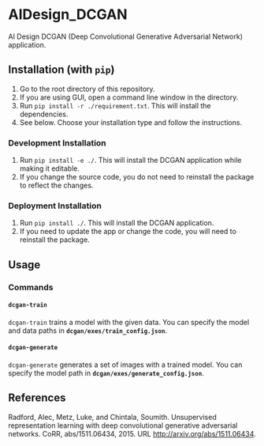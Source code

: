 # AIDesign_DCGAN

AI Design DCGAN (Deep Convolutional Generative Adversarial Network) application.

## Installation (with `pip`)

1. Go to the root directory of this repository.
2. If you are using GUI, open a command line window in the directory.
3. Run `pip install -r ./requirement.txt`. This will install the dependencies.
4. See below. Choose your installation type and follow the instructions.

### Development Installation

1. Run `pip install -e ./`. This will install the DCGAN application while making it editable.
2. If you change the source code, you do not need to reinstall the package to reflect the changes.

### Deployment Installation

1. Run `pip install ./`. This will install the DCGAN application.
2. If you need to update the app or change the code, you will need to reinstall the package.

## Usage

### Commands

#### `dcgan-train`

`dcgan-train` trains a model with the given data. You can specify the model and data paths in **`dcgan/exes/train_config.json`**.

#### `dcgan-generate`

`dcgan-generate` generates a set of images with a trained model. You can specify the model path in **`dcgan/exes/generate_config.json`**.


## References

Radford, Alec, Metz, Luke, and Chintala, Soumith. Unsupervised representation learning with deep convolutional generative adversarial networks. CoRR, abs/1511.06434, 2015. URL <http://arxiv.org/abs/1511.06434>.

